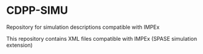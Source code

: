 # CDPP-SIMU
Repository for simulation descriptions compatible with IMPEx

This repository contains XML files compatible with IMPEx (SPASE simulation extension)
